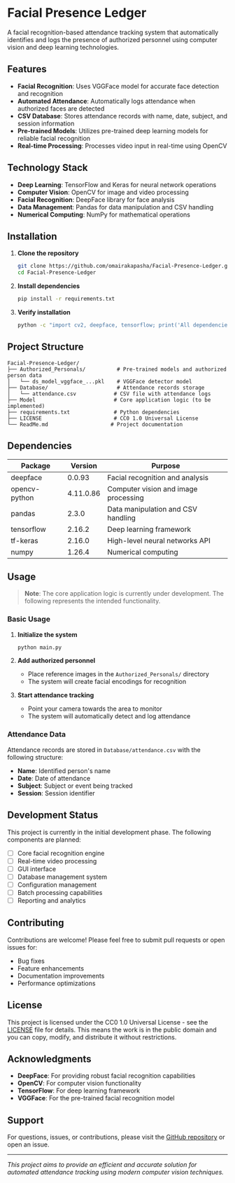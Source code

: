 # Facial Presence Ledger

A facial recognition-based attendance tracking system that automatically identifies and logs the presence of authorized personnel using computer vision and deep learning technologies.

## Features

- **Facial Recognition**: Uses VGGFace model for accurate face detection and recognition
- **Automated Attendance**: Automatically logs attendance when authorized faces are detected
- **CSV Database**: Stores attendance records with name, date, subject, and session information
- **Pre-trained Models**: Utilizes pre-trained deep learning models for reliable facial recognition
- **Real-time Processing**: Processes video input in real-time using OpenCV

## Technology Stack

- **Deep Learning**: TensorFlow and Keras for neural network operations
- **Computer Vision**: OpenCV for image and video processing
- **Facial Recognition**: DeepFace library for face analysis
- **Data Management**: Pandas for data manipulation and CSV handling
- **Numerical Computing**: NumPy for mathematical operations

## Installation

1. **Clone the repository**
   ```bash
   git clone https://github.com/omairakapasha/Facial-Presence-Ledger.git
   cd Facial-Presence-Ledger
   ```

2. **Install dependencies**
   ```bash
   pip install -r requirements.txt
   ```

3. **Verify installation**
   ```bash
   python -c "import cv2, deepface, tensorflow; print('All dependencies installed successfully')"
   ```

## Project Structure

```
Facial-Presence-Ledger/
├── Authorized_Personals/          # Pre-trained models and authorized person data
│   └── ds_model_vggface_...pkl    # VGGFace detector model
├── Database/                      # Attendance records storage
│   └── attendance.csv            # CSV file with attendance logs
├── Model                         # Core application logic (to be implemented)
├── requirements.txt              # Python dependencies
├── LICENSE                       # CC0 1.0 Universal License
└── ReadMe.md                    # Project documentation
```

## Dependencies

| Package | Version | Purpose |
|---------|---------|---------|
| deepface | 0.0.93 | Facial recognition and analysis |
| opencv-python | 4.11.0.86 | Computer vision and image processing |
| pandas | 2.3.0 | Data manipulation and CSV handling |
| tensorflow | 2.16.2 | Deep learning framework |
| tf-keras | 2.16.0 | High-level neural networks API |
| numpy | 1.26.4 | Numerical computing |

## Usage

> **Note**: The core application logic is currently under development. The following represents the intended functionality.

### Basic Usage

1. **Initialize the system**
   ```bash
   python main.py
   ```

2. **Add authorized personnel**
   - Place reference images in the `Authorized_Personals/` directory
   - The system will create facial encodings for recognition

3. **Start attendance tracking**
   - Point your camera towards the area to monitor
   - The system will automatically detect and log attendance

### Attendance Data

Attendance records are stored in `Database/attendance.csv` with the following structure:
- **Name**: Identified person's name
- **Date**: Date of attendance
- **Subject**: Subject or event being tracked
- **Session**: Session identifier

## Development Status

This project is currently in the initial development phase. The following components are planned:

- [ ] Core facial recognition engine
- [ ] Real-time video processing
- [ ] GUI interface
- [ ] Database management system
- [ ] Configuration management
- [ ] Batch processing capabilities
- [ ] Reporting and analytics

## Contributing

Contributions are welcome! Please feel free to submit pull requests or open issues for:

- Bug fixes
- Feature enhancements
- Documentation improvements
- Performance optimizations

## License

This project is licensed under the CC0 1.0 Universal License - see the [LICENSE](LICENSE) file for details. This means the work is in the public domain and you can copy, modify, and distribute it without restrictions.

## Acknowledgments

- **DeepFace**: For providing robust facial recognition capabilities
- **OpenCV**: For computer vision functionality
- **TensorFlow**: For deep learning framework
- **VGGFace**: For the pre-trained facial recognition model

## Support

For questions, issues, or contributions, please visit the [GitHub repository](https://github.com/omairakapasha/Facial-Presence-Ledger) or open an issue.

---

*This project aims to provide an efficient and accurate solution for automated attendance tracking using modern computer vision techniques.*